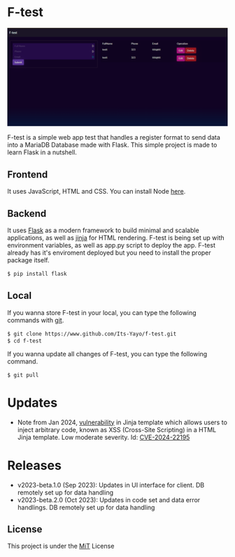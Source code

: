 # F-test
![F-Test](/images/f-test_img.png)

F-test is a simple web app test that handles a register format to send data into a MariaDB Database made with Flask. This simple project is made to learn Flask in a nutshell.

## Frontend
It uses JavaScript, HTML and CSS. You can install Node [here](https://nodejs.dev/en/download/).

## Backend
It uses [Flask](https://flask.palletsprojects.com/en/2.3.x/) as a modern framework to build minimal and scalable applications, as well as [jinja](https://palletsprojects.com/p/jinja/) for HTML rendering. F-test is being set up with environment variables, as well as app.py script to deploy the app. F-test already has it's enviroment deployed but you need to install the proper package itself.
```bash
$ pip install flask
```

## Local
If you wanna store F-test in your local, you can type the following commands with [git](https://git-scm.com/).
```shell
$ git clone https://www.github.com/Its-Yayo/f-test.git
$ cd f-test
```

If you wanna update all changes of F-test, you can type the following command.
```shell
$ git pull
```

# Updates
- Note from Jan 2024, [vulnerability](https://github.com/advisories/GHSA-h5c8-rqwp-cp95) in Jinja template which allows users to inject arbitrary code, known as XSS (Cross-Site Scripting) in a HTML Jinja template. Low moderate severity. Id: [CVE-2024-22195](https://nvd.nist.gov/vuln/detail/CVE-2024-22195)

# Releases
- v2023-beta.1.0 (Sep 2023): Updates in UI interface for client. DB remotely set up for data handling
- v2023-beta.2.0 (Oct 2023): Updates in code set and data error handlings. DB remotely set up for data handling

## License
This project is under the [MiT](https://opensource.org/license/mit/) License

